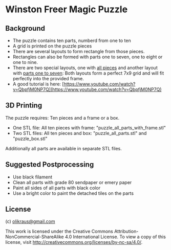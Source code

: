 
# Winston Freer Magic Puzzle

## Background

* The puzzle contains ten parts, numberd from one to ten
* A grid is printed on the puzzle pieces
* There are several layouts to form rectangle from those pieces. 
* Rectangles can also be formed with parts one to seven, one to eight or one to nine.
* There are two special layouts, one with [all pieces](https://github.com/olikraus/scad/blob/master/winston_freer/png/puzzle_start.png) 
 and another layout with [parts one to seven](https://github.com/olikraus/scad/blob/master/winston_freer/png/puzzle_step3.png):
 Both layouts form a perfect 7x9 grid and will fit perfectly into the provided frame.
* A good tutorial is here: [https://www.youtube.com/watch?v=QbpfjM0NP7Q](https://www.youtube.com/watch?v=QbpfjM0NP7Q)
 
## 3D Printing

The puzzle requires: Ten pieces and a frame or a box.

* One STL file: All ten pieces with frame: "puzzle_all_parts_with_frame.stl"
* Two STL files: All ten pieces and box: "puzzle_all_parts.stl" and "puzzle_box.stl"

Additionally all parts are available in separate STL files.

## Suggested Postprocessing

* Use black filament
* Clean all parts with grade 80 sendpaper or emery paper
* Paint all sides of all parts with black color
* Use a bright color to paint the detached tiles on the parts

## License

(c) olikraus@gmail.com

This work is licensed under the Creative Commons Attribution-NonCommercial-ShareAlike 4.0 International License. 
To view a copy of this license, visit http://creativecommons.org/licenses/by-nc-sa/4.0/.


